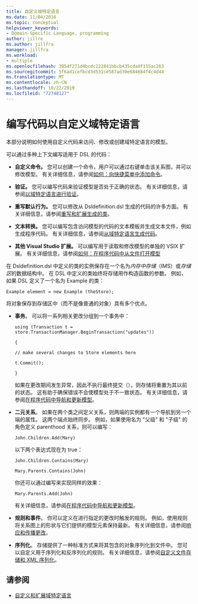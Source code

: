 ```yaml
---
title: 自定义域特定语言
ms.date: 11/04/2016
ms.topic: conceptual
helpviewer_keywords:
- Domain-Specific Language, programming
author: jillre
ms.author: jillfra
manager: jillfra
ms.workload:
- multiple
ms.openlocfilehash: 3954f271d4bcdc222841bbcb435cdadf115ac263
ms.sourcegitcommit: 5f6ad1cefbcd3d531ce587ad30e684684f4c4d44
ms.translationtype: MT
ms.contentlocale: zh-CN
ms.lasthandoff: 10/22/2019
ms.locfileid: "72748127"
---
```

# <a name="write-code-to-customize-a-domain-specific-language"></a>编写代码以自定义域特定语言

本部分说明如何使用自定义代码来访问、修改或创建域特定语言的模型。

可以通过多种上下文编写适用于 DSL 的代码：

- **自定义命令。** 您可以创建一个命令，用户可以通过右键单击该关系图，并可以修改模型。 有关详细信息，请参阅[如何：向快捷菜单中添加命令](../modeling/how-to-add-a-command-to-the-shortcut-menu.md)。

- **验证。** 您可以编写代码来验证模型是否处于正确的状态。 有关详细信息，请参阅[以域特定语言进行验证](../modeling/validation-in-a-domain-specific-language.md)。

- **重写默认行为。** 您可以修改从 Dsldefinition.dsl 生成的代码的许多方面。 有关详细信息，请参阅[重写和扩展生成的类](../modeling/overriding-and-extending-the-generated-classes.md)。

- **文本转换。** 您可以编写包含访问模型的代码的文本模板并生成文本文件，例如生成程序代码。 有关详细信息，请参阅[从域特定语言生成代码](../modeling/generating-code-from-a-domain-specific-language.md)。

- **其他 Visual Studio 扩展。** 可以编写用于读取和修改模型的单独的 VSIX 扩展。 有关详细信息，请参阅[如何：在程序代码中从文件打开模型](../modeling/how-to-open-a-model-from-file-in-program-code.md)

在 Dsldefinition.dsl 中定义的类的实例保存在一个名为*内存中存储*（IMS）或*存储区*的数据结构中。 在 DSL 中定义的类始终将存储用作构造函数的参数。 例如，如果 DSL 定义了一个名为 Example 的类：

`Example element = new Example (theStore);`

将对象保存到存储区中（而不是像普通的对象）具有多个优点。

- **事务**。 可以将一系列相关更改分组到一个事务中：

     `using (Transaction t = store.TransactionManager.BeginTransaction("updates"))`

     `{`

     `// make several changes to Store elements here`

     `t.Commit();`

     `}`

     如果在更改期间发生异常，因此不执行最终提交（），则存储将重置为其以前的状态。 这有助于确保错误不会使模型处于不一致状态。 有关详细信息，请参阅[在程序代码中导航和更新模型](../modeling/navigating-and-updating-a-model-in-program-code.md)。

- **二元关系**。 如果在两个类之间定义关系，则两端的实例都有一个导航到另一个端的属性。 这两个端点始终同步。 例如，如果使用名为 "父级" 和 "子级" 的角色定义 parenthood 关系，则可以编写：

     `John.Children.Add(Mary)`

     以下两个表达式现在为 true：

     `John.Children.Contains(Mary)`

     `Mary.Parents.Contains(John)`

     你还可以通过编写来实现同样的效果：

     `Mary.Parents.Add(John)`

     有关详细信息，请参阅[在程序代码中导航和更新模型](../modeling/navigating-and-updating-a-model-in-program-code.md)。

- **规则和事件**。 你可以定义在进行指定的更改时触发的规则。 例如，使用规则将关系图上的形状与它们提供的模型元素保持最新。 有关详细信息，请参阅[响应和传播更改](../modeling/responding-to-and-propagating-changes.md)。

- **序列化**。 存储提供了一种标准方式来将其包含的对象序列化到文件中。 您可以自定义用于序列化和反序列化的规则。 有关详细信息，请参阅[自定义文件存储和 XML 序列化](../modeling/customizing-file-storage-and-xml-serialization.md)。

## <a name="see-also"></a>请参阅

- [自定义和扩展域特定语言](../modeling/customizing-and-extending-a-domain-specific-language.md)